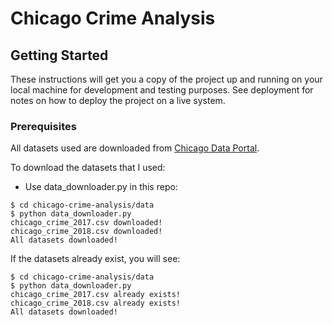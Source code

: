 # Chicago Crime Analysis

## Getting Started

These instructions will get you a copy of the project up and running on your local machine for development and testing purposes. See deployment for notes on how to deploy the project on a live system.

### Prerequisites

All datasets used are downloaded from [Chicago Data Portal](https://data.cityofchicago.org/).

To download the datasets that I used:

- Use data_downloader.py in this repo:

```
$ cd chicago-crime-analysis/data
$ python data_downloader.py
chicago_crime_2017.csv downloaded!
chicago_crime_2018.csv downloaded!
All datasets downloaded!
```

If the datasets already exist, you will see:

```
$ cd chicago-crime-analysis/data
$ python data_downloader.py
chicago_crime_2017.csv already exists!
chicago_crime_2018.csv already exists!
All datasets downloaded!
```

